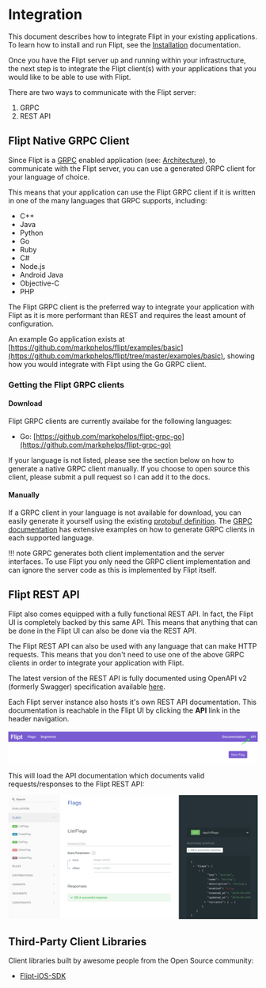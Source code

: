 # Integration

This document describes how to integrate Flipt in your existing applications. To learn how to install and run Flipt, see the [Installation](installation.md) documentation.

Once you have the Flipt server up and running within your infrastructure, the next step is to integrate the Flipt client(s) with your applications that you would like to be able to use with Flipt.

There are two ways to communicate with the Flipt server:

1. GRPC
1. REST API

## Flipt Native GRPC Client

Since Flipt is a [GRPC](https://grpc.io/) enabled application (see: [Architecture](architecture.md)), to communicate with the Flipt server, you can use a generated GRPC client for your language of choice.

This means that your application can use the Flipt GRPC client if it is written in one of the many languages that GRPC supports, including:

* C++
* Java
* Python
* Go
* Ruby
* C#
* Node.js
* Android Java
* Objective-C
* PHP

The Flipt GRPC client is the preferred way to integrate your application with Flipt as it is more performant than REST and requires the least amount of configuration.

An example Go application exists at [https://github.com/markphelps/flipt/examples/basic](https://github.com/markphelps/flipt/tree/master/examples/basic), showing how you would integrate with Flipt using the Go GRPC client.

### Getting the Flipt GRPC clients

#### Download

Flipt GRPC clients are currently availabe for the following languages:

* Go: [https://github.com/markphelps/flipt-grpc-go](https://github.com/markphelps/flipt-grpc-go)

If your language is not listed, please see the section below on how to generate a native GRPC client manually. If you choose to open source this client, please submit a pull request so I can add it to the docs.

#### Manually

If a GRPC client in your language is not available for download, you can easily generate it yourself using the existing [protobuf definition](https://github.com/markphelps/flipt/blob/master/proto/flipt.proto). The [GRPC documentation](https://grpc.io/docs/) has extensive examples on how to generate GRPC clients in each supported language.

!!! note
    GRPC generates both client implementation and the server interfaces. To use Flipt you only need the GRPC client implementation and can ignore the server code as this is implemented by Flipt itself.

## Flipt REST API

Flipt also comes equipped with a fully functional REST API. In fact, the Flipt UI is completely backed by this same API. This means that anything that can be done in the Flipt UI can also be done via the REST API.

The Flipt REST API can also be used with any language that can make HTTP requests. This means that you don't need to use one of the above GRPC clients in order to integrate your application with Flipt.

The latest version of the REST API is fully documented using OpenAPI v2 (formerly Swagger) specification available [here](https://github.com/markphelps/flipt/blob/master/swagger/api/swagger.json).

Each Flipt server instance also hosts it's own REST API documentation. This documentation is reachable in the Flipt UI by clicking the **API** link in the header navigation.

![Flipt API](assets/images/integration/api.png)

This will load the API documentation which documents valid requests/responses to the Flipt REST API:

![Flipt API Docs](assets/images/integration/docs.png)

## Third-Party Client Libraries

Client libraries built by awesome people from the Open Source community:

* [Flipt-iOS-SDK](https://github.com/Camji55/Flipt-iOS-SDK)
